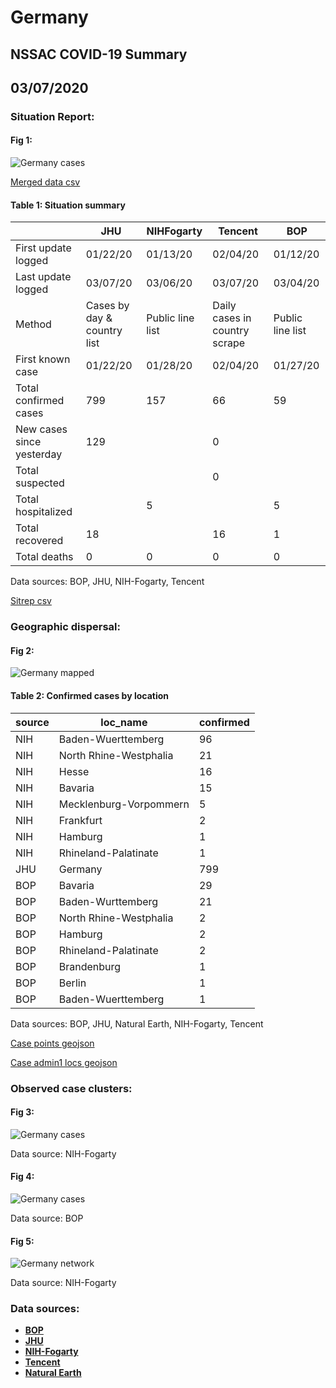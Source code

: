 # Germany
## NSSAC COVID-19 Summary
## 03/07/2020



### Situation Report:
#### Fig 1:
![Germany cases](../merged_histories/Germany_merged_histories.png)

[Merged data csv](https://github.com/SchlittDataSci/SchlittDataSci.github.io/blob/master/data/tables/Germany_merged_daily.csv)

#### Table 1: Situation summary


|                           | JHU                         | NIHFogarty       | Tencent                       | BOP              |
|---------------------------|-----------------------------|------------------|-------------------------------|------------------|
| First update logged       | 01/22/20                    | 01/13/20         | 02/04/20                      | 01/12/20         |
| Last update logged        | 03/07/20                    | 03/06/20         | 03/07/20                      | 03/04/20         |
| Method                    | Cases by day & country list | Public line list | Daily cases in country scrape | Public line list |
| First known case          | 01/22/20                    | 01/28/20         | 02/04/20                      | 01/27/20         |
| Total confirmed cases     | 799                         | 157              | 66                            | 59               |
| New cases since yesterday | 129                         |                  | 0                             |                  |
| Total suspected           |                             |                  | 0                             |                  |
| Total hospitalized        |                             | 5                |                               | 5                |
| Total recovered           | 18                          |                  | 16                            | 1                |
| Total deaths              | 0                           | 0                | 0                             | 0                |

Data sources: BOP, JHU, NIH-Fogarty, Tencent


[Sitrep csv](https://github.com/SchlittDataSci/SchlittDataSci.github.io/blob/master/data/tables/Germany_sitrep.csv)

### Geographic dispersal:
#### Fig 2:
![Germany mapped](../case_locs/Germany_case_locs.png)

#### Table 2: Confirmed cases by location


| source   | loc_name               |   confirmed |
|----------|------------------------|-------------|
| NIH      | Baden-Wuerttemberg     |          96 |
| NIH      | North Rhine-Westphalia |          21 |
| NIH      | Hesse                  |          16 |
| NIH      | Bavaria                |          15 |
| NIH      | Mecklenburg-Vorpommern |           5 |
| NIH      | Frankfurt              |           2 |
| NIH      | Hamburg                |           1 |
| NIH      | Rhineland-Palatinate   |           1 |
| JHU      | Germany                |         799 |
| BOP      | Bavaria                |          29 |
| BOP      | Baden-Wurttemberg      |          21 |
| BOP      | North Rhine-Westphalia |           2 |
| BOP      | Hamburg                |           2 |
| BOP      | Rhineland-Palatinate   |           2 |
| BOP      | Brandenburg            |           1 |
| BOP      | Berlin                 |           1 |
| BOP      | Baden-Wuerttemberg     |           1 |

Data sources: BOP, JHU, Natural Earth, NIH-Fogarty, Tencent


[Case points geojson](https://github.com/SchlittDataSci/SchlittDataSci.github.io/blob/master/data/shapes/Germany_case_locs.geojson)

[Case admin1 locs geojson](https://github.com/SchlittDataSci/SchlittDataSci.github.io/blob/master/data/shapes/Germany_admin1_locs.geojson)

### Observed case clusters:
#### Fig 3:
![Germany cases](../cluster_analysis/Germany_imported_cases_NIHFogarty.png)



Data source: NIH-Fogarty


#### Fig 4:
![Germany cases](../cluster_analysis/Germany_imported_cases_BOP.png)



Data source: BOP


#### Fig 5:
![Germany network](../autochthonous_networks/Germany_network.png)



Data source: NIH-Fogarty


### Data sources:
* **[BOP](https://github.com/beoutbreakprepared/nCoV2019)**
* **[JHU](https://github.com/CSSEGISandData/COVID-19)** 
* **[NIH-Fogarty](https://docs.google.com/spreadsheets/d/1jS24DjSPVWa4iuxuD4OAXrE3QeI8c9BC1hSlqr-NMiU/edit#gid=1187587451)** 
* **[Tencent](https://news.qq.com/zt2020/page/feiyan.htm)**
* **[Natural Earth](https://www.naturalearthdata.com/forums/forum/natural-earth-map-data/cultural-vectors/admin-1-states-provinces-and-their-boundaries/)**

<!-- Global site tag (gtag.js) - Google Analytics -->
<script async src="https://www.googletagmanager.com/gtag/js?id=UA-158816269-1"></script>
<script>
  window.dataLayer = window.dataLayer || [];
  function gtag(){dataLayer.push(arguments);}
  gtag('js', new Date());

  gtag('config', 'UA-158816269-1');
</script>
